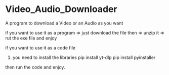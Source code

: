 # Video_Audio_Downloader
A program to download a Video or an Audio as you want

if you want to use it as a program => just download the file then => unzip it => rut the exe file and enjoy

if you want to use it as a code file 
1. you need to install the libraries
pip install yt-dlp
pip install pyinstaller

then run the code and enjoy.
